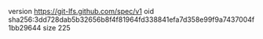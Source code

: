 version https://git-lfs.github.com/spec/v1
oid sha256:3dd728dab5b32656b8f4f81964fd338841efa7d358e99f9a7437004f1bb29644
size 225
